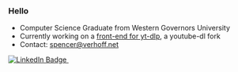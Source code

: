 ### Hello

- Computer Science Graduate from Western Governors University 
- Currently working on a <a href="https://github.com/Spencerv1/yt-dlp-gui">front-end for yt-dlp</a>, a youtube-dl fork
- Contact: spencer@verhoff.net

<div id="badges">
  <a href="https://www.linkedin.com/in/spencer-v-a1b0bb220/">
    <img src="https://img.shields.io/badge/LinkedIn-blue" alt="LinkedIn Badge"/>
  </a>
  <img src="https://komarev.com/ghpvc/?username=Spencerv1&style=flat-square&color=blue" alt=""/>
</div>
